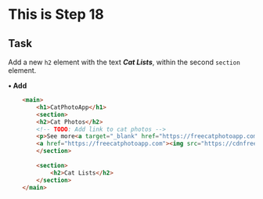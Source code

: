 # This is Step 18

## Task

Add a new `h2` element with the text ***Cat Lists***, within the second `section` element.

**• Add**

```HTML
    <main>
        <h1>CatPhotoApp</h1>
        <section>
        <h2>Cat Photos</h2>
        <!-- TODO: Add link to cat photos -->
        <p>See more<a target="_blank" href="https://freecatphotoapp.com">catphotos</a>in our gallery.</p>
        <a href="https://freecatphotoapp.com"><img src="https://cdnfreecodecamp.org/curriculum/cat-photo-app/relaxing-cat.jpg" alt="Acute orange cat lying on its back."></a>
        </section>
        
        <section>
            <h2>Cat Lists</h2>
        </section>        
    </main>
```
